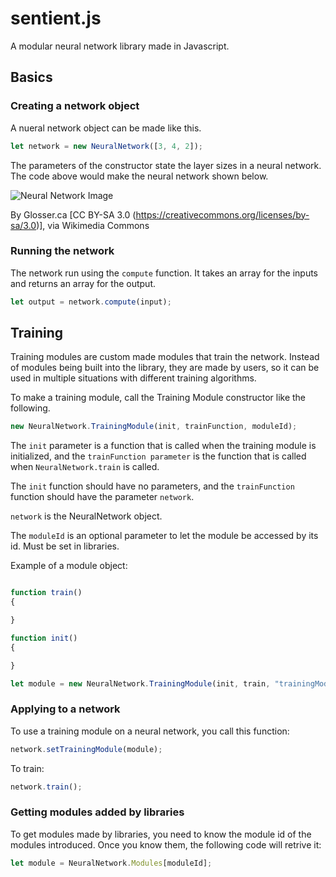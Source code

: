 # sentient.js

A modular neural network library made in Javascript.


## Basics

### Creating a network object

A nueral network object can be made like this.

```javascript
let network = new NeuralNetwork([3, 4, 2]);
```

The parameters of the constructor state the layer sizes in a neural network. The code above would make the neural network shown below.

![Neural Network Image](https://upload.wikimedia.org/wikipedia/commons/4/46/Colored_neural_network.svg)

By Glosser.ca [CC BY-SA 3.0 (https://creativecommons.org/licenses/by-sa/3.0)], via Wikimedia Commons

### Running the network

The network run using the ``compute`` function. It takes an array for the inputs and returns an array for the output.

```javascript
let output = network.compute(input);
```

## Training

Training modules are custom made modules that train the network. Instead of modules being built into the library, they are made by users, so it can be used in multiple situations with different training algorithms. 

To make a training module, call the Training Module constructor like the following.

```javascript
new NeuralNetwork.TrainingModule(init, trainFunction, moduleId);
```

The ``init`` parameter is a function that is called when the training module is initialized, and the ``trainFunction parameter`` is the function that is called when ``NeuralNetwork.train`` is called.

The ``init`` function should have no parameters, and the ``trainFunction`` function should have the parameter ``network``.

``network`` is the NeuralNetwork object.

The ``moduleId`` is an optional parameter to let the module be accessed by its id. Must be set in libraries.

Example of a module object:

```javascript

function train()
{

}

function init()
{

}

let module = new NeuralNetwork.TrainingModule(init, train, "trainingModuleExample");

```

### Applying to a network

To use a training module on a neural network, you call this function:

```javascript
network.setTrainingModule(module);
```

To train:

```javascript
network.train();
```

### Getting modules added by libraries

To get modules made by libraries, you need to know the module id of the modules introduced. Once you know them, the following code will retrive it:

```javascript
let module = NeuralNetwork.Modules[moduleId];
```


